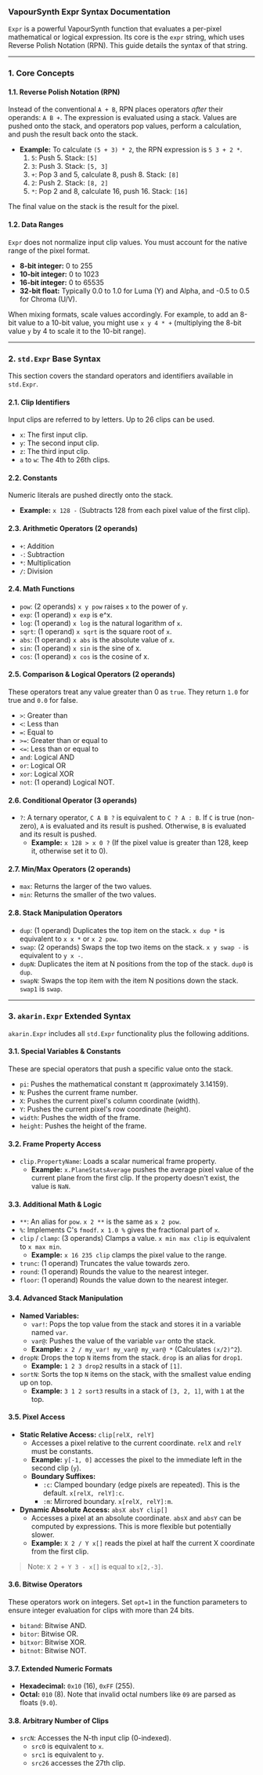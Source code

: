 ### VapourSynth Expr Syntax Documentation

`Expr` is a powerful VapourSynth function that evaluates a per-pixel mathematical or logical expression. Its core is the `expr` string, which uses Reverse Polish Notation (RPN). This guide details the syntax of that string.

---

### **1. Core Concepts**

#### **1.1. Reverse Polish Notation (RPN)**

Instead of the conventional `A + B`, RPN places operators *after* their operands: `A B +`. The expression is evaluated using a stack. Values are pushed onto the stack, and operators pop values, perform a calculation, and push the result back onto the stack.

*   **Example:** To calculate `(5 + 3) * 2`, the RPN expression is `5 3 + 2 *`.
    1.  `5`: Push 5. Stack: `[5]`
    2.  `3`: Push 3. Stack: `[5, 3]`
    3.  `+`: Pop 3 and 5, calculate 8, push 8. Stack: `[8]`
    4.  `2`: Push 2. Stack: `[8, 2]`
    5.  `*`: Pop 2 and 8, calculate 16, push 16. Stack: `[16]`

The final value on the stack is the result for the pixel.

#### **1.2. Data Ranges**

`Expr` does not normalize input clip values. You must account for the native range of the pixel format.
*   **8-bit integer:** 0 to 255
*   **10-bit integer:** 0 to 1023
*   **16-bit integer:** 0 to 65535
*   **32-bit float:** Typically 0.0 to 1.0 for Luma (Y) and Alpha, and -0.5 to 0.5 for Chroma (U/V).

When mixing formats, scale values accordingly. For example, to add an 8-bit value to a 10-bit value, you might use `x y 4 * +` (multiplying the 8-bit value `y` by 4 to scale it to the 10-bit range).

---

### **2. `std.Expr` Base Syntax**

This section covers the standard operators and identifiers available in `std.Expr`.

#### **2.1. Clip Identifiers**

Input clips are referred to by letters. Up to 26 clips can be used.
*   `x`: The first input clip.
*   `y`: The second input clip.
*   `z`: The third input clip.
*   `a` to `w`: The 4th to 26th clips.

#### **2.2. Constants**

Numeric literals are pushed directly onto the stack.
*   **Example:** `x 128 -` (Subtracts 128 from each pixel value of the first clip).

#### **2.3. Arithmetic Operators (2 operands)**

*   `+`: Addition
*   `-`: Subtraction
*   `*`: Multiplication
*   `/`: Division

#### **2.4. Math Functions**

*   `pow`: (2 operands) `x y pow` raises `x` to the power of `y`.
*   `exp`: (1 operand) `x exp` is e^x.
*   `log`: (1 operand) `x log` is the natural logarithm of `x`.
*   `sqrt`: (1 operand) `x sqrt` is the square root of `x`.
*   `abs`: (1 operand) `x abs` is the absolute value of `x`.
*   `sin`: (1 operand) `x sin` is the sine of x.
*   `cos`: (1 operand) `x cos` is the cosine of x.

#### **2.5. Comparison & Logical Operators (2 operands)**

These operators treat any value greater than 0 as `true`. They return `1.0` for true and `0.0` for false.
*   `>`: Greater than
*   `<`: Less than
*   `=`: Equal to
*   `>=`: Greater than or equal to
*   `<=`: Less than or equal to
*   `and`: Logical AND
*   `or`: Logical OR
*   `xor`: Logical XOR
*   `not`: (1 operand) Logical NOT.

#### **2.6. Conditional Operator (3 operands)**

*   `?`: A ternary operator, `C A B ?` is equivalent to `C ? A : B`. If `C` is true (non-zero), `A` is evaluated and its result is pushed. Otherwise, `B` is evaluated and its result is pushed.
    *   **Example:** `x 128 > x 0 ?` (If the pixel value is greater than 128, keep it, otherwise set it to 0).

#### **2.7. Min/Max Operators (2 operands)**

*   `max`: Returns the larger of the two values.
*   `min`: Returns the smaller of the two values.

#### **2.8. Stack Manipulation Operators**

*   `dup`: (1 operand) Duplicates the top item on the stack. `x dup *` is equivalent to `x x *` or `x 2 pow`.
*   `swap`: (2 operands) Swaps the top two items on the stack. `x y swap -` is equivalent to `y x -`.
*   `dupN`: Duplicates the item at N positions from the top of the stack. `dup0` is `dup`.
*   `swapN`: Swaps the top item with the item N positions down the stack. `swap1` is `swap`.

---

### **3. `akarin.Expr` Extended Syntax**

`akarin.Expr` includes all `std.Expr` functionality plus the following additions.

#### **3.1. Special Variables & Constants**

These are special operators that push a specific value onto the stack.
*   `pi`: Pushes the mathematical constant π (approximately 3.14159).
*   `N`: Pushes the current frame number.
*   `X`: Pushes the current pixel's column coordinate (width).
*   `Y`: Pushes the current pixel's row coordinate (height).
*   `width`: Pushes the width of the frame.
*   `height`: Pushes the height of the frame.

#### **3.2. Frame Property Access**

*   `clip.PropertyName`: Loads a scalar numerical frame property.
    *   **Example:** `x.PlaneStatsAverage` pushes the average pixel value of the current plane from the first clip. If the property doesn't exist, the value is `NaN`.

#### **3.3. Additional Math & Logic**

*   `**`: An alias for `pow`. `x 2 **` is the same as `x 2 pow`.
*   `%`: Implements C's `fmodf`. `x 1.0 %` gives the fractional part of `x`.
*   `clip` / `clamp`: (3 operands) Clamps a value. `x min max clip` is equivalent to `x max min`.
    *   **Example:** `x 16 235 clip` clamps the pixel value to the range.
*   `trunc`: (1 operand) Truncates the value towards zero.
*   `round`: (1 operand) Rounds the value to the nearest integer.
*   `floor`: (1 operand) Rounds the value down to the nearest integer.

#### **3.4. Advanced Stack Manipulation**

*   **Named Variables:**
    *   `var!`: Pops the top value from the stack and stores it in a variable named `var`.
    *   `var@`: Pushes the value of the variable `var` onto the stack.
    *   **Example:** `x 2 / my_var! my_var@ my_var@ *` (Calculates `(x/2)^2`).
*   `dropN`: Drops the top `N` items from the stack. `drop` is an alias for `drop1`.
    *   **Example:** `1 2 3 drop2` results in a stack of `[1]`.
*   `sortN`: Sorts the top `N` items on the stack, with the smallest value ending up on top.
    *   **Example:** `3 1 2 sort3` results in a stack of `[3, 2, 1]`, with `1` at the top.

#### **3.5. Pixel Access**

*   **Static Relative Access:** `clip[relX, relY]`
    *   Accesses a pixel relative to the current coordinate. `relX` and `relY` must be constants.
    *   **Example:** `y[-1, 0]` accesses the pixel to the immediate left in the second clip (`y`).
    *   **Boundary Suffixes:**
        *   `:c`: Clamped boundary (edge pixels are repeated). This is the default. `x[relX, relY]:c`.
        *   `:m`: Mirrored boundary. `x[relX, relY]:m`.
*   **Dynamic Absolute Access:** `absX absY clip[]`
    *   Accesses a pixel at an absolute coordinate. `absX` and `absY` can be computed by expressions. This is more flexible but potentially slower.
    *   **Example:** `X 2 / Y x[]` reads the pixel at half the current X coordinate from the first clip.

> Note: `X 2 + Y 3 - x[]` is equal to `x[2,-3]`.

#### **3.6. Bitwise Operators**

These operators work on integers. Set `opt=1` in the function parameters to ensure integer evaluation for clips with more than 24 bits.
*   `bitand`: Bitwise AND.
*   `bitor`: Bitwise OR.
*   `bitxor`: Bitwise XOR.
*   `bitnot`: Bitwise NOT.

#### **3.7. Extended Numeric Formats**

*   **Hexadecimal:** `0x10` (16), `0xFF` (255).
*   **Octal:** `010` (8). Note that invalid octal numbers like `09` are parsed as floats (`9.0`).

#### **3.8. Arbitrary Number of Clips**

*   `srcN`: Accesses the N-th input clip (0-indexed).
    *   `src0` is equivalent to `x`.
    *   `src1` is equivalent to `y`.
    *   `src26` accesses the 27th clip.